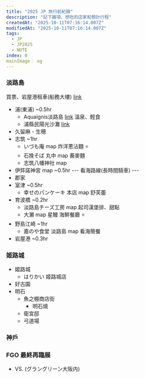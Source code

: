 ```yaml
---
title: "2025 JP 旅行前紀錄"
description: "記下雜項、想吃的店家和預計行程"
createdAt: "2025-10-11T07:16:14.007Z"
modifiedAt: "2025-10-11T07:16:14.007Z"
tags:
  - JP
  - JP2025
  - NOTE
index: 0
mainImage： og
---
```


### 淡路島

買票、岩屋港租車(船務大樓) [link](https://www.wayfarer.idv.tw/Japan/Japan2016/0411.htm)

- 浦(東浦) ~0.5hr
  - Aquaignis淡路島 [link](https://matcha-jp.com/tw/15476) 溫泉、輕食
  - 浦縣民陽光沙灘 [link](https://matcha-jp.com/tw/20192)
- 久留麻
  -️ 生穂
- 志筑 ~1hr
  - いづも庵 map 炸洋蔥沾麵 ⭐️
  - 石挽そば 丸中 map 蕎麥麵
  - 志筑八幡神社 map
- 伊弉諾神宮 map ~0.5hr
  --- 看海路線(長時間騎車) ---
- 郡家
- 室津 ~0.5hr
  - 幸せのパンケーキ 本店 map 舒芙蕾
- 育波橋 ~0.2hr
  - 淡路島チーズ工房 map 起司漢堡排、甜點
  - 大瀬 map 星鰻 海鮮餐廳 ⭐️
- 野島江崎 ~1hr
  - 嘉のや食堂 淡路島 map 看海簡餐
- 岩屋港 ~0.3hr

### 姬路城

- 姬路城
  - はりかい 姬路城店
- 好古園
- 明石
  - 魚之棚商店街
    - 明石燒
  - 衛宮邸
  - 弓道場

### 神戶

### FGO 最終再臨展

- VS. (グラングリーン大阪内)

